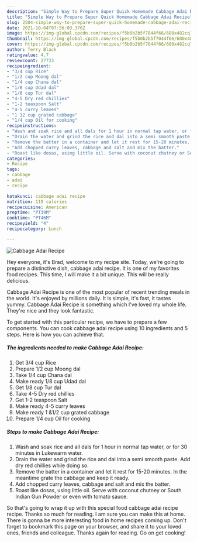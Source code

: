 ```yaml
---
description: "Simple Way to Prepare Super Quick Homemade Cabbage Adai Recipe"
title: "Simple Way to Prepare Super Quick Homemade Cabbage Adai Recipe"
slug: 2504-simple-way-to-prepare-super-quick-homemade-cabbage-adai-recipe
date: 2021-10-04T07:56:03.376Z
image: https://img-global.cpcdn.com/recipes/f5b0b2b5f7044f66/680x482cq70/cabbage-adai-recipe-recipe-main-photo.jpg
thumbnail: https://img-global.cpcdn.com/recipes/f5b0b2b5f7044f66/680x482cq70/cabbage-adai-recipe-recipe-main-photo.jpg
cover: https://img-global.cpcdn.com/recipes/f5b0b2b5f7044f66/680x482cq70/cabbage-adai-recipe-recipe-main-photo.jpg
author: Terry Black
ratingvalue: 4.7
reviewcount: 27733
recipeingredient:
- "3/4 cup Rice"
- "1/2 cup Moong dal"
- "1/4 cup Chana dal"
- "1/8 cup Udad dal"
- "1/8 cup Tur dal"
- "4-5 Dry red chillies"
- "1-2 teaspoon Salt"
- "4-5 curry leaves"
- "1 12 cup grated cabbage"
- "1/4 cup Oil for cooking"
recipeinstructions:
- "Wash and soak rice and all dals for 1 hour in normal tap water, or for 30 minutes in Lukewarm water."
- "Drain the water and grind the rice and dal into a semi smooth paste. Add dry red chillies while doing so."
- "Remove the batter in a container and let it rest for 15-20 minutes. In the meantime grate the cabbage and keep it ready."
- "Add chopped curry leaves, cabbage and salt and mix the batter."
- "Roast like dosas, using little oil. Serve with coconut chutney or South Indian Gun Powder or even with tomato sauce."
categories:
- Recipe
tags:
- cabbage
- adai
- recipe

katakunci: cabbage adai recipe 
nutrition: 119 calories
recipecuisine: American
preptime: "PT39M"
cooktime: "PT46M"
recipeyield: "4"
recipecategory: Lunch

---
```



![Cabbage Adai Recipe](https://img-global.cpcdn.com/recipes/f5b0b2b5f7044f66/680x482cq70/cabbage-adai-recipe-recipe-main-photo.jpg)

Hey everyone, it's Brad, welcome to my recipe site. Today, we're going to prepare a distinctive dish, cabbage adai recipe. It is one of my favorites food recipes. This time, I will make it a bit unique. This will be really delicious.



Cabbage Adai Recipe is one of the most popular of recent trending meals in the world. It's enjoyed by millions daily. It is simple, it's fast, it tastes yummy. Cabbage Adai Recipe is something which I've loved my whole life. They're nice and they look fantastic.


To get started with this particular recipe, we have to prepare a few components. You can cook cabbage adai recipe using 10 ingredients and 5 steps. Here is how you can achieve that.

<!--inarticleads1-->

##### The ingredients needed to make Cabbage Adai Recipe:

1. Get 3/4 cup Rice
1. Prepare 1/2 cup Moong dal
1. Take 1/4 cup Chana dal
1. Make ready 1/8 cup Udad dal
1. Get 1/8 cup Tur dal
1. Take 4-5 Dry red chillies
1. Get 1-2 teaspoon Salt
1. Make ready 4-5 curry leaves
1. Make ready 1 &1/2 cup grated cabbage
1. Prepare 1/4 cup Oil for cooking




<!--inarticleads2-->

##### Steps to make Cabbage Adai Recipe:

1. Wash and soak rice and all dals for 1 hour in normal tap water, or for 30 minutes in Lukewarm water.
1. Drain the water and grind the rice and dal into a semi smooth paste. Add dry red chillies while doing so.
1. Remove the batter in a container and let it rest for 15-20 minutes. In the meantime grate the cabbage and keep it ready.
1. Add chopped curry leaves, cabbage and salt and mix the batter.
1. Roast like dosas, using little oil. Serve with coconut chutney or South Indian Gun Powder or even with tomato sauce.




So that's going to wrap it up with this special food cabbage adai recipe recipe. Thanks so much for reading. I am sure you can make this at home. There is gonna be more interesting food in home recipes coming up. Don't forget to bookmark this page on your browser, and share it to your loved ones, friends and colleague. Thanks again for reading. Go on get cooking!
